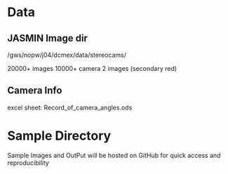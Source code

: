 # Data

## JASMIN Image dir

/gws/nopw/j04/dcmex/data/stereocams/

20000+ images
10000+ camera 2 images (secondary red)

## Camera Info

excel sheet:
Record_of_camera_angles.ods

# Sample Directory

Sample Images and OutPut will be hosted on GitHub for quick access and reproducibility
